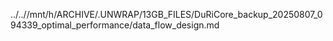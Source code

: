 ../..//mnt/h/ARCHIVE/.UNWRAP/13GB_FILES/DuRiCore_backup_20250807_094339_optimal_performance/data_flow_design.md